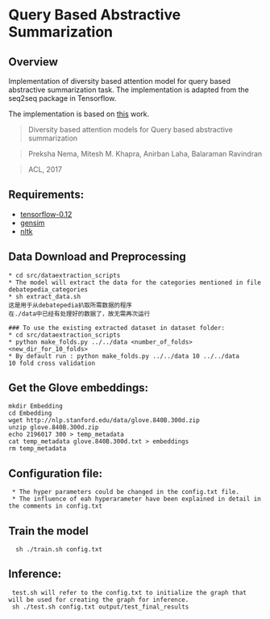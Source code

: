 # Query Based Abstractive Summarization
## Overview 
Implementation of diversity based attention model for query based abstractive summarization task. The implementation is adapted from the seq2seq package in Tensorflow.

The implementation is based on [this](https://arxiv.org/abs/1704.08300) work.
> Diversity based attention models for Query based abstractive summarization

> Preksha Nema, Mitesh M. Khapra, Anirban Laha, Balaraman Ravindran

> ACL, 2017

## Requirements:
* [tensorflow-0.12](https://www.tensorflow.org/versions/r0.12/get_started/os_setup)
* [gensim](https://pypi.python.org/pypi/gensim)
* [nltk](http://www.nltk.org/install.html)

## Data Download and Preprocessing
    * cd src/dataextraction_scripts
    * The model will extract the data for the categories mentioned in file debatepedia_categories
    * sh extract_data.sh
    这是用于从debatepedia扒取所需数据的程序
    在./data中已经有处理好的数据了，故无需再次运行
    
    ### To use the existing extracted dataset in dataset folder:
    * cd src/dataextraction_scripts
    * python make_folds.py ../../data <number_of_folds> <new_dir_for_10_folds> 
    * By default run : python make_folds.py ../../data 10 ../../data
    10 fold cross validation

## Get the Glove embeddings:
    mkdir Embedding
    cd Embedding
    wget http://nlp.stanford.edu/data/glove.840B.300d.zip
    unzip glove.840B.300d.zip
    echo 2196017 300 > temp_metadata
    cat temp_metadata glove.840B.300d.txt > embeddings
    rm temp_metadata
    
 ## Configuration file:
     * The hyper parameters could be changed in the config.txt file.
     * The influence of eah hyperarameter have been explained in detail in the comments in config.txt
 ## Train the model
      sh ./train.sh config.txt
      
 ## Inference:
     test.sh will refer to the config.txt to initialize the graph that will be used for creating the graph for inference.
     sh ./test.sh config.txt output/test_final_results


